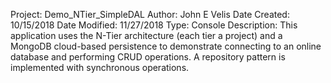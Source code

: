 Project:        Demo_NTier_SimpleDAL
Author:         John E Velis
Date Created:   10/15/2018
Date Modified:	11/27/2018
Type:           Console
Description:    This application uses the N-Tier architecture (each tier a project) and a
				MongoDB cloud-based persistence	to demonstrate connecting to an online 
				database and performing CRUD operations. A repository pattern is implemented
				with synchronous operations.